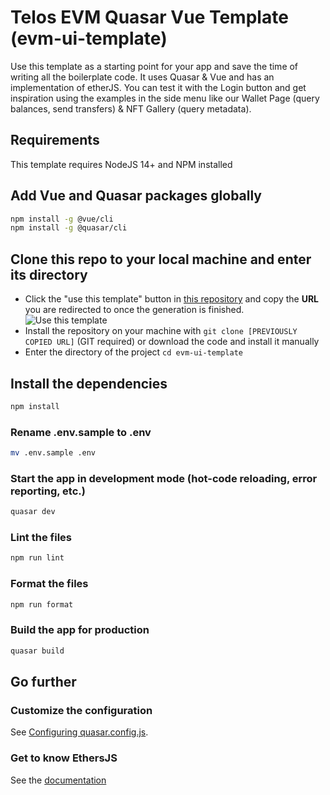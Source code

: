 # Telos EVM Quasar Vue Template (evm-ui-template)

Use this template as a starting point for your app and save the time of writing all the boilerplate code. It uses Quasar & Vue and has an implementation of etherJS. You can test it with the Login button and get inspiration using the examples in the side menu like our Wallet Page (query balances, send transfers) & NFT Gallery (query metadata).

## Requirements

This template requires NodeJS 14+ and NPM installed

## Add Vue and Quasar packages globally
```bash
npm install -g @vue/cli
npm install -g @quasar/cli
```

## Clone this repo to your local machine and enter its directory
- Click the "use this template" button in [this repository](https://github.com/telosnetwork/evm-ui-template) and copy the **URL** you are redirected to once the generation is finished.
![Use this template](https://i.imgur.com/6TB0NaE.jpg)
- Install the repository on your machine with ``` git clone [PREVIOUSLY COPIED URL] ``` (GIT required) or download the code and install it manually
- Enter the directory of the project ```cd evm-ui-template```

## Install the dependencies
```bash
npm install
```

### Rename .env.sample to .env 
```bash
mv .env.sample .env
```

### Start the app in development mode (hot-code reloading, error reporting, etc.)
```bash
quasar dev
```


### Lint the files
```bash
npm run lint
```


### Format the files
```bash
npm run format
```



### Build the app for production
```bash
quasar build
```

## Go further

### Customize the configuration
See [Configuring quasar.config.js](https://v2.quasar.dev/quasar-cli-webpack/quasar-config-js).

### Get to know EthersJS
See the [documentation](https://docs.ethers.io/v5/)
